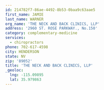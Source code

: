 ```yaml
---
id: 214782f7-86ae-4492-8b53-0baa9c63aae5
first_name: JAMIE
last_name: WARNER
org_name: 'THE NECK AND BACK CLINICS, LLP'
address: '2960 ST. ROSE PARKWAY., No.150'
category: complementary-medicine
services:
  - chiropractors
phone: 702-617-4598
city: HENDERSON
state: NV
zip: '89052'
title: 'THE NECK AND BACK CLINICS, LLP'
_geoloc:
  lng: -115.09895
  lat: 35.979863
---
```

